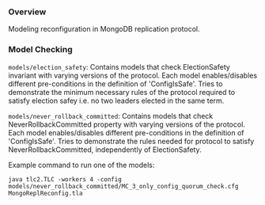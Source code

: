 
### Overview

Modeling reconfiguration in MongoDB replication protocol.

### Model Checking

`models/election_safety`: Contains models that check ElectionSafety invariant with varying versions of the protocol. Each model enables/disables different pre-conditions in the definition of 'ConfigIsSafe'. Tries to demonstrate the minimum necessary rules of the protocol required to satisfy election safey i.e. no two leaders elected in the same term.

`models/never_rollback_committed`: Contains models that check NeverRollbackCommitted property with varying versions of the protocol. Each model enables/disables different pre-conditions in the definition of 'ConfigIsSafe'. Tries to demonstrate the rules needed for protocol to satisfy NeverRollbackCommitted, independently of ElectionSafety.

Example command to run one of the models: 
```
java tlc2.TLC -workers 4 -config models/never_rollback_committed/MC_3_only_config_quorum_check.cfg MongoReplReconfig.tla
```